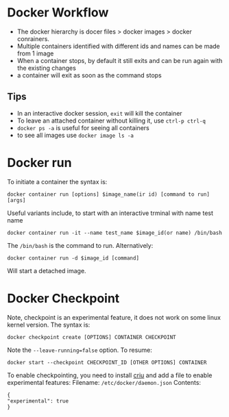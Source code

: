 # Docker Workflow
- The docker hierarchy is docer files > docker images > docker conrainers.
- Multiple containers identified with different ids and names can be made from 1 image
- When a container stops, by default it still exits and can be run again with the existing changes
- a container will exit as soon as the command stops

## Tips
- In an interactive docker session, `exit` will kill the container
- To leave an attached container without killing it, use `ctrl-p ctrl-q`
- `docker ps -a` is useful for seeing all containers
- to see all images use `docker image ls -a`

# Docker run
To initiate a container the syntax is:
```
docker container run [options] $image_name(ir id) [command to run] [args]
```
Useful variants include, to start with an interactive trminal with name test name
```
docker container run -it --name test_name $image_id(or name) /bin/bash
```
The `/bin/bash` is the command to run.
Alternatively:
```
docker container run -d $image_id [command]
```
Will start a detached image.

# Docker Checkpoint
Note, checkpoint is an experimental feature, it does not work on some linux kernel version.
The syntax is:
```
docker checkpoint create [OPTIONS] CONTAINER CHECKPOINT
```
Note the `--leave-running=false` option.
To resume:
```
docker start --checkpoint CHECKPOINT_ID [OTHER OPTIONS] CONTAINER
```

To enable checkpointing, you need to install [criu](https://launchpad.net/~criu/+archive/ubuntu/ppa) and add a file to enable experimental features:
Filename: `/etc/docker/daemon.json`
Contents:
```
{
"experimental": true
}
```